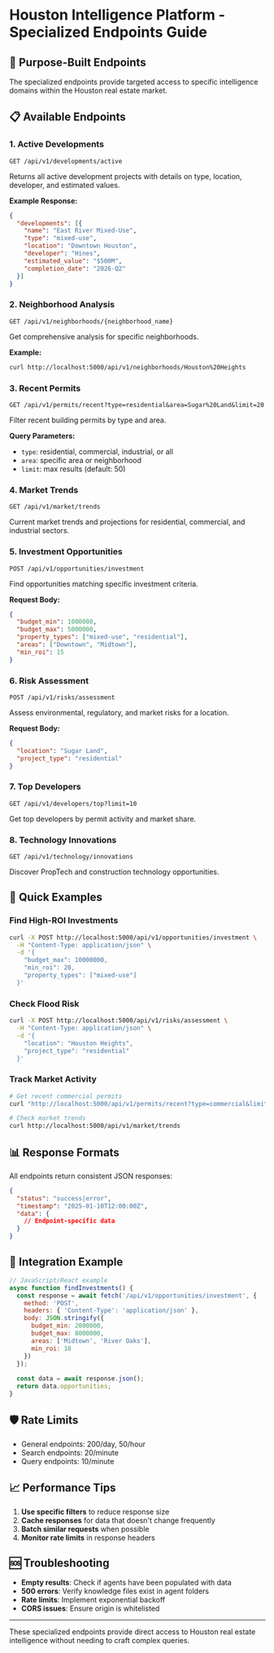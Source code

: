 # Houston Intelligence Platform - Specialized Endpoints Guide

## 🎯 Purpose-Built Endpoints

The specialized endpoints provide targeted access to specific intelligence domains within the Houston real estate market.

## 📋 Available Endpoints

### 1. Active Developments
```http
GET /api/v1/developments/active
```
Returns all active development projects with details on type, location, developer, and estimated values.

**Example Response:**
```json
{
  "developments": [{
    "name": "East River Mixed-Use",
    "type": "mixed-use",
    "location": "Downtown Houston",
    "developer": "Hines",
    "estimated_value": "$500M",
    "completion_date": "2026-Q2"
  }]
}
```

### 2. Neighborhood Analysis
```http
GET /api/v1/neighborhoods/{neighborhood_name}
```
Get comprehensive analysis for specific neighborhoods.

**Example:**
```bash
curl http://localhost:5000/api/v1/neighborhoods/Houston%20Heights
```

### 3. Recent Permits
```http
GET /api/v1/permits/recent?type=residential&area=Sugar%20Land&limit=20
```
Filter recent building permits by type and area.

**Query Parameters:**
- `type`: residential, commercial, industrial, or all
- `area`: specific area or neighborhood
- `limit`: max results (default: 50)

### 4. Market Trends
```http
GET /api/v1/market/trends
```
Current market trends and projections for residential, commercial, and industrial sectors.

### 5. Investment Opportunities
```http
POST /api/v1/opportunities/investment
```
Find opportunities matching specific investment criteria.

**Request Body:**
```json
{
  "budget_min": 1000000,
  "budget_max": 5000000,
  "property_types": ["mixed-use", "residential"],
  "areas": ["Downtown", "Midtown"],
  "min_roi": 15
}
```

### 6. Risk Assessment
```http
POST /api/v1/risks/assessment
```
Assess environmental, regulatory, and market risks for a location.

**Request Body:**
```json
{
  "location": "Sugar Land",
  "project_type": "residential"
}
```

### 7. Top Developers
```http
GET /api/v1/developers/top?limit=10
```
Get top developers by permit activity and market share.

### 8. Technology Innovations
```http
GET /api/v1/technology/innovations
```
Discover PropTech and construction technology opportunities.

## 🚀 Quick Examples

### Find High-ROI Investments
```bash
curl -X POST http://localhost:5000/api/v1/opportunities/investment \
  -H "Content-Type: application/json" \
  -d '{
    "budget_max": 10000000,
    "min_roi": 20,
    "property_types": ["mixed-use"]
  }'
```

### Check Flood Risk
```bash
curl -X POST http://localhost:5000/api/v1/risks/assessment \
  -H "Content-Type: application/json" \
  -d '{
    "location": "Houston Heights",
    "project_type": "residential"
  }'
```

### Track Market Activity
```bash
# Get recent commercial permits
curl "http://localhost:5000/api/v1/permits/recent?type=commercial&limit=10"

# Check market trends
curl http://localhost:5000/api/v1/market/trends
```

## 📊 Response Formats

All endpoints return consistent JSON responses:

```json
{
  "status": "success|error",
  "timestamp": "2025-01-10T12:00:00Z",
  "data": {
    // Endpoint-specific data
  }
}
```

## 🔧 Integration Example

```javascript
// JavaScript/React example
async function findInvestments() {
  const response = await fetch('/api/v1/opportunities/investment', {
    method: 'POST',
    headers: { 'Content-Type': 'application/json' },
    body: JSON.stringify({
      budget_min: 2000000,
      budget_max: 8000000,
      areas: ['Midtown', 'River Oaks'],
      min_roi: 18
    })
  });
  
  const data = await response.json();
  return data.opportunities;
}
```

## 🛡️ Rate Limits

- General endpoints: 200/day, 50/hour
- Search endpoints: 20/minute
- Query endpoints: 10/minute

## 📈 Performance Tips

1. **Use specific filters** to reduce response size
2. **Cache responses** for data that doesn't change frequently
3. **Batch similar requests** when possible
4. **Monitor rate limits** in response headers

## 🆘 Troubleshooting

- **Empty results**: Check if agents have been populated with data
- **500 errors**: Verify knowledge files exist in agent folders
- **Rate limits**: Implement exponential backoff
- **CORS issues**: Ensure origin is whitelisted

---

These specialized endpoints provide direct access to Houston real estate intelligence without needing to craft complex queries.
